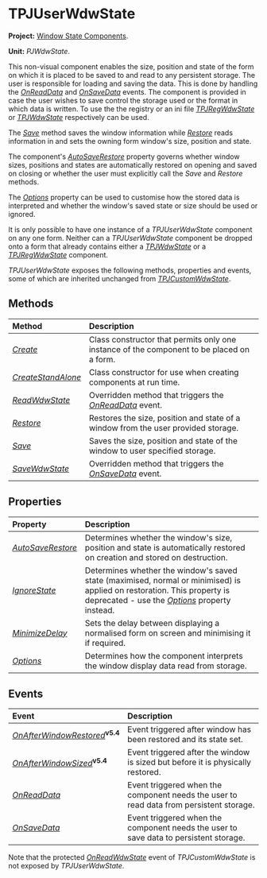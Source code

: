 <a href='Hidden comment: 
$Rev$
$Date$
'></a>

# TPJUserWdwState #

**Project:** [Window State Components](WindowStateComponents.md).

**Unit:** _PJWdwState_.

This non-visual component enables the size, position and state of the form on which it is placed to be saved to and read to any persistent storage. The user is responsible for loading and saving the data. This is done by handling the _[OnReadData](TPJUserWdwStateOnReadData.md)_ and _[OnSaveData](TPJUserWdwStateOnSaveData.md)_ events. The component is provided in case the user wishes to save control the storage used or the format in which data is written. To use the the registry or an ini file _[TPJRegWdwState](TPJRegWdwState.md)_ or _[TPJWdwState](TPJWdwState.md)_ respectively can be used.

The _[Save](TPJUserWdwStateSave.md)_ method saves the window information while _[Restore](TPJUserWdwStateRestore.md)_ reads information in and sets the owning form window's size, position and state.

The component's _[AutoSaveRestore](TPJCustomWdwStateAutoSaveRestore.md)_ property governs whether window sizes, positions and states are automatically restored on opening and saved on closing or whether the user must explicitly call the _Save_ and _Restore_ methods.

The _[Options](TPJCustomWdwStateOptions.md)_ property can be used to customise how the stored data is interpreted and whether the window's saved state or size should be used or ignored.

It is only possible to have one instance of a _TPJUserWdwState_ component on any one form. Neither can a _TPJUserWdwState_ component be dropped onto a form that already contains either a _[TPJWdwState](TPJWdwState.md)_ or a _[TPJRegWdwState](TPJRegWdwState.md)_ component.

_TPJUserWdwState_ exposes the following methods, properties and events, some of which are inherited unchanged from _[TPJCustomWdwState](TPJCustomWdwState.md)_.

## Methods ##

| **Method** | **Description** |
|:-----------|:----------------|
| _[Create](TPJCustomWdwStateCreate.md)_ | Class constructor that permits only one instance of the component to be placed on a form. |
| _[CreateStandAlone](TPJCustomWdwStateCreateStandAlone.md)_ | Class constructor for use when creating components at run time. |
| _[ReadWdwState](TPJUserWdwStateReadWdwState.md)_ | Overridden method that triggers the _[OnReadData](TPJUserWdwStateOnReadData.md)_ event. |
| _[Restore](TPJUserWdwStateRestore.md)_ | Restores the size, position and state of a window from the user provided storage. |
| _[Save](TPJUserWdwStateSave.md)_ | Saves the size, position and state of the window to user specified storage. |
| _[SaveWdwState](TPJUserWdwStateSaveWdwState.md)_ | Overridden method that triggers the _[OnSaveData](TPJUserWdwStateOnSaveData.md)_ event. |

## Properties ##

| **Property** | **Description** |
|:-------------|:----------------|
| _[AutoSaveRestore](TPJCustomWdwStateAutoSaveRestore.md)_ | Determines whether the window's size, position and state is automatically restored on creation and stored on destruction. |
| _[IgnoreState](TPJCustomWdwStateIgnoreState.md)_ | Determines whether the window's saved state (maximised, normal or minimised) is applied on restoration. This property is deprecated - use the _[Options](TPJCustomWdwStateOptions.md)_ property instead. |
| _[MinimizeDelay](TPJCustomWdwStateMinimizeDelay.md)_ | Sets the delay between displaying a normalised form on screen and minimising it if required. |
| _[Options](TPJCustomWdwStateOptions.md)_ | Determines how the component interprets the window display data read from storage. |

## Events ##

| **Event** | **Description** |
|:----------|:----------------|
| _[OnAfterWindowRestored](TPJCustomWdwStateOnAfterWindowRestored.md)_**<sup>v5.4</sup>** | Event triggered after window has been restored and its state set. |
| _[OnAfterWindowSized](TPJCustomWdwStateOnAfterWindowSized.md)_**<sup>v5.4</sup>** | Event triggered after the window is sized but before it is physically restored. |
| _[OnReadData](TPJUserWdwStateOnReadData.md)_ | Event triggered when the component needs the user to read data from persistent storage. |
| _[OnSaveData](TPJUserWdwStateOnSaveData.md)_ | Event triggered when the component needs the user to save data to persistent storage. |

Note that the protected _[OnReadWdwState](TPJCustomWdwStateOnReadWdwState.md)_ event of _TPJCustomWdwState_ is not exposed by _TPJUserWdwState_.